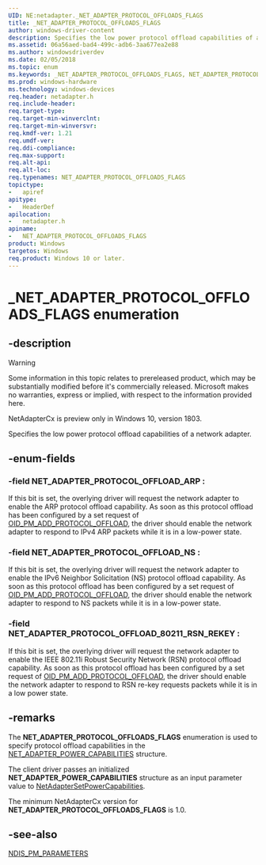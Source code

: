 ```yaml
---
UID: NE:netadapter._NET_ADAPTER_PROTOCOL_OFFLOADS_FLAGS
title: _NET_ADAPTER_PROTOCOL_OFFLOADS_FLAGS
author: windows-driver-content
description: Specifies the low power protocol offload capabilities of a network adapter.
ms.assetid: 06a56aed-bad4-499c-adb6-3aa677ea2e88
ms.author: windowsdriverdev
ms.date: 02/05/2018
ms.topic: enum
ms.keywords: _NET_ADAPTER_PROTOCOL_OFFLOADS_FLAGS, NET_ADAPTER_PROTOCOL_OFFLOADS_FLAGS, 
ms.prod: windows-hardware
ms.technology: windows-devices
req.header: netadapter.h
req.include-header:
req.target-type:
req.target-min-winverclnt:
req.target-min-winversvr:
req.kmdf-ver: 1.21
req.umdf-ver:
req.ddi-compliance:
req.max-support:
req.alt-api:
req.alt-loc:
req.typenames: NET_ADAPTER_PROTOCOL_OFFLOADS_FLAGS
topictype: 
-	apiref
apitype: 
-	HeaderDef
apilocation: 
-	netadapter.h
apiname: 
-	NET_ADAPTER_PROTOCOL_OFFLOADS_FLAGS
product: Windows
targetos: Windows
req.product: Windows 10 or later.
---
```


# _NET_ADAPTER_PROTOCOL_OFFLOADS_FLAGS enumeration

## -description

> [!WARNING]
> Some information in this topic relates to prereleased product, which may be substantially modified before it's commercially released. Microsoft makes no warranties, express or implied, with respect to the information provided here.
>
> NetAdapterCx is preview only in Windows 10, version 1803.

Specifies the low power protocol offload capabilities of a network adapter.

## -enum-fields

### -field NET_ADAPTER_PROTOCOL_OFFLOAD_ARP : 
If this bit is set, the overlying driver will request the network adapter to enable the ARP protocol offload capability. As soon as this protocol offload has been configured by a set request of [OID_PM_ADD_PROTOCOL_OFFLOAD](https://docs.microsoft.com/windows-hardware/drivers/network/oid-pm-add-protocol-offload), the driver should enable the network adapter to respond to IPv4 ARP packets while it is in a low-power state.

### -field NET_ADAPTER_PROTOCOL_OFFLOAD_NS : 
If this bit is set, the overlying driver will request the network adapter to enable the IPv6 Neighbor Solicitation (NS) protocol offload capability. As soon as this protocol offload has been configured by a set request of [OID_PM_ADD_PROTOCOL_OFFLOAD](https://docs.microsoft.com/windows-hardware/drivers/network/oid-pm-add-protocol-offload), the driver should enable the network adapter to respond to NS packets while it is in a low-power state.

### -field NET_ADAPTER_PROTOCOL_OFFLOAD_80211_RSN_REKEY : 
If this bit is set, the overlying driver will request the network adapter to enable the IEEE 802.11i Robust Security Network (RSN) protocol offload capability. As soon as this protocol offload has been configured by a set request of [OID_PM_ADD_PROTOCOL_OFFLOAD](https://docs.microsoft.com/windows-hardware/drivers/network/oid-pm-add-protocol-offload), the driver should enable the network adapter to respond to RSN re-key requests packets while it is in a low power state.

## -remarks

The **NET_ADAPTER_PROTOCOL_OFFLOADS_FLAGS** enumeration is used to specify protocol offload capabilities in the [NET_ADAPTER_POWER_CAPABILITIES](ns-netadapter-_net_adapter_power_capabilities.md) structure.

The client driver passes an initialized **NET_ADAPTER_POWER_CAPABILITIES** structure as an input parameter value to [NetAdapterSetPowerCapabilities](nf-netadapter-netadaptersetpowercapabilities.md).

The minimum NetAdapterCx version for **NET_ADAPTER_PROTOCOL_OFFLOADS_FLAGS** is 1.0.

## -see-also

[NDIS_PM_PARAMETERS](../ntddndis/ns-ntddndis-_ndis_pm_parameters.md)